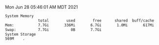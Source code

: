 Mon Jun 28 05:46:01 AM MDT 2021
```bash
System Memory
               total        used        free      shared  buff/cache   available
Mem:           7.7Gi       336Mi       6.7Gi       1.0Mi       617Mi       7.1Gi
Swap:          7.7Gi          0B       7.7Gi
System Storage
569M	.
```
